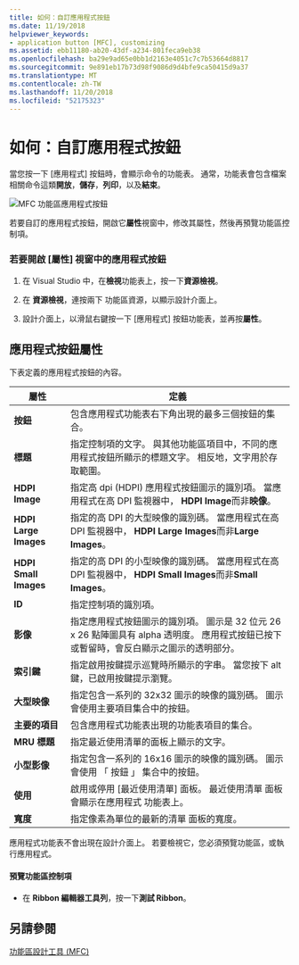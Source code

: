 ```yaml
---
title: 如何：自訂應用程式按鈕
ms.date: 11/19/2018
helpviewer_keywords:
- application button [MFC], customizing
ms.assetid: ebb11180-ab20-43df-a234-801feca9eb38
ms.openlocfilehash: ba29e9ad65e0bb1d2163e4051c7c7b53664d8817
ms.sourcegitcommit: 9e891eb17b73d98f9086d9d4bfe9ca50415d9a37
ms.translationtype: MT
ms.contentlocale: zh-TW
ms.lasthandoff: 11/20/2018
ms.locfileid: "52175323"
---
```

# <a name="how-to-customize-the-application-button"></a>如何：自訂應用程式按鈕

當您按一下 [應用程式] 按鈕時，會顯示命令的功能表。 通常，功能表會包含檔案相關命令這類**開放**，**儲存**，**列印**，以及**結束**。

![MFC 功能區應用程式按鈕](../mfc/media/application_button.png "MFC 功能區應用程式按鈕")

若要自訂的應用程式按鈕，開啟它**屬性**視窗中，修改其屬性，然後再預覽功能區控制項。

### <a name="to-open-the-application-button-in-the-properties-window"></a>若要開啟 [屬性] 視窗中的應用程式按鈕

1. 在 Visual Studio 中，在**檢視**功能表上，按一下**資源檢視**。

1. 在 **資源檢視**，連按兩下 功能區資源，以顯示設計介面上。

1. 設計介面上，以滑鼠右鍵按一下 [應用程式] 按鈕功能表，並再按**屬性**。

## <a name="application-button-properties"></a>應用程式按鈕屬性

下表定義的應用程式按鈕的內容。

|屬性|定義|
|--------------|----------------|
|**按鈕**|包含應用程式功能表右下角出現的最多三個按鈕的集合。|
|**標題**|指定控制項的文字。 與其他功能區項目中，不同的應用程式按鈕所顯示的標題文字。 相反地，文字用於存取範圍。|
|**HDPI Image**|指定高 dpi (HDPI) 應用程式按鈕圖示的識別項。 當應用程式在高 DPI 監視器中， **HDPI Image**而非**映像**。|
|**HDPI Large Images**|指定的高 DPI 的大型映像的識別碼。 當應用程式在高 DPI 監視器中， **HDPI Large Images**而非**Large Images**。|
|**HDPI Small Images**|指定的高 DPI 的小型映像的識別碼。 當應用程式在高 DPI 監視器中， **HDPI Small Images**而非**Small Images**。|
|**ID**|指定控制項的識別項。|
|**影像**|指定應用程式按鈕圖示的識別項。 圖示是 32 位元 26 x 26 點陣圖具有 alpha 透明度。 應用程式按鈕已按下或暫留時，會反白顯示之圖示的透明部分。|
|**索引鍵**|指定啟用按鍵提示巡覽時所顯示的字串。 當您按下 alt 鍵，已啟用按鍵提示瀏覽。|
|**大型映像**|指定包含一系列的 32x32 圖示的映像的識別碼。 圖示會使用主要項目集合中的按鈕。|
|**主要的項目**|包含應用程式功能表出現的功能表項目的集合。|
|**MRU 標題**|指定最近使用清單的面板上顯示的文字。|
|**小型影像**|指定包含一系列的 16x16 圖示的映像的識別碼。 圖示會使用 「 按鈕 」 集合中的按鈕。|
|**使用**|啟用或停用 [最近使用清單] 面板。 最近使用清單 面板會顯示在應用程式 功能表上。|
|**寬度**|指定像素為單位的最新的清單 面板的寬度。|

應用程式功能表不會出現在設計介面上。 若要檢視它，您必須預覽功能區，或執行應用程式。

#### <a name="to-preview-the-ribbon-control"></a>預覽功能區控制項

- 在  **Ribbon 編輯器工具列**，按一下**測試 Ribbon**。

## <a name="see-also"></a>另請參閱

[功能區設計工具 (MFC)](../mfc/ribbon-designer-mfc.md)
